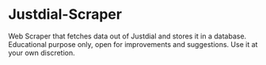 # Justdial-Scraper
Web Scraper that fetches data out of Justdial and stores it in a database. Educational purpose only, open for improvements and suggestions. Use it at your own discretion.
